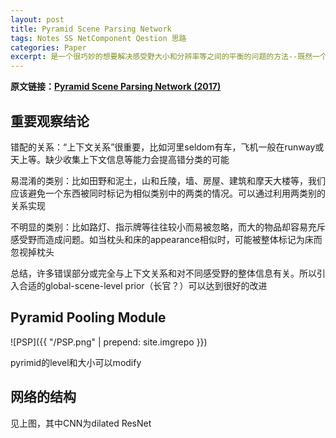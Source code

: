```yaml
---
layout: post
title: Pyramid Scene Parsing Network
tags: Notes SS NetComponent Qestion 思路 
categories: Paper
excerpt: 是一个很巧妙的想要解决感受野大小和分辨率等之间的平衡的问题的方法--既然一个感受野一定会需要平衡那我们就搞多个感受野嘛~。但是论文结构存在着问题，导致他不能说明所得到的优化是自己提出的PSP层到来的。但仍然是一种非常值得借鉴的思路。
---
```


**原文链接：[Pyramid Scene Parsing Network (2017)](https://arxiv.org/pdf/1612.01105.pdf)**

## 重要观察结论

错配的关系：“上下文关系”很重要，比如河里seldom有车，飞机一般在runway或天上等。缺少收集上下文信息等能力会提高错分类的可能

易混淆的类别：比如田野和泥土，山和丘陵，墙、房屋、建筑和摩天大楼等，我们应该避免一个东西被同时标记为相似类别中的两类的情况。可以通过利用两类别的关系实现

不明显的类别：比如路灯、指示牌等往往较小而易被忽略，而大的物品却容易充斥感受野而造成问题。如当枕头和床的appearance相似时，可能被整体标记为床而忽视掉枕头

总结，许多错误部分或完全与上下文关系和对不同感受野的整体信息有关。所以引入合适的global-scene-level prior（长官？）可以达到很好的改进

## Pyramid Pooling Module

![PSP]({{ "/PSP.png" | prepend: site.imgrepo }})

pyrimid的level和大小可以modify

## 网络的结构

见上图，其中CNN为dilated ResNet